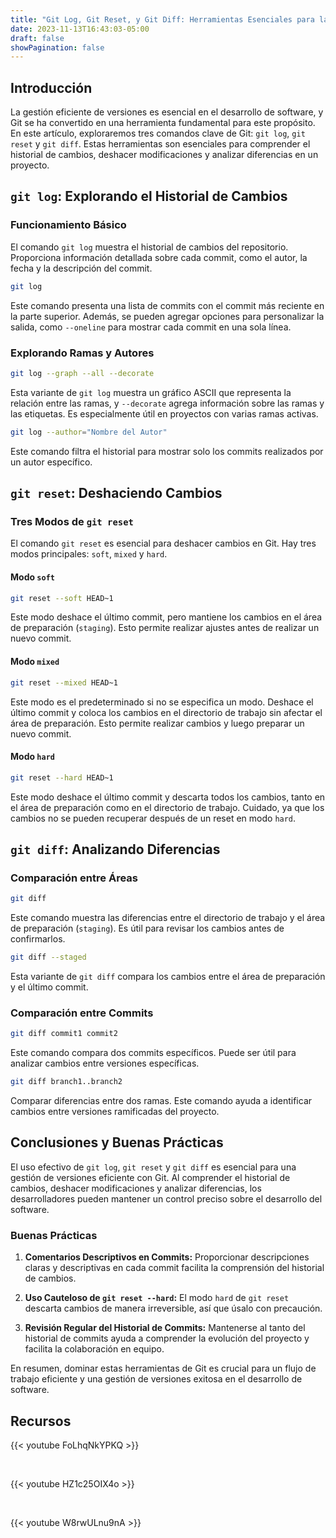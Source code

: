 ```yaml
---
title: "Git Log, Git Reset, y Git Diff: Herramientas Esenciales para la Gestión de Versiones"
date: 2023-11-13T16:43:03-05:00
draft: false
showPagination: false
---
```


## Introducción

La gestión eficiente de versiones es esencial en el desarrollo de software, y Git se ha convertido en una herramienta fundamental para este propósito. En este artículo, exploraremos tres comandos clave de Git: `git log`, `git reset` y `git diff`. Estas herramientas son esenciales para comprender el historial de cambios, deshacer modificaciones y analizar diferencias en un proyecto.

## `git log`: Explorando el Historial de Cambios

### Funcionamiento Básico

El comando `git log` muestra el historial de cambios del repositorio. Proporciona información detallada sobre cada commit, como el autor, la fecha y la descripción del commit.

```bash
git log
```

Este comando presenta una lista de commits con el commit más reciente en la parte superior. Además, se pueden agregar opciones para personalizar la salida, como `--oneline` para mostrar cada commit en una sola línea.

### Explorando Ramas y Autores

```bash
git log --graph --all --decorate
```

Esta variante de `git log` muestra un gráfico ASCII que representa la relación entre las ramas, y `--decorate` agrega información sobre las ramas y las etiquetas. Es especialmente útil en proyectos con varias ramas activas.

```bash
git log --author="Nombre del Autor"
```

Este comando filtra el historial para mostrar solo los commits realizados por un autor específico.

## `git reset`: Deshaciendo Cambios

### Tres Modos de `git reset`

El comando `git reset` es esencial para deshacer cambios en Git. Hay tres modos principales: `soft`, `mixed` y `hard`.

#### Modo `soft`

```bash
git reset --soft HEAD~1
```

Este modo deshace el último commit, pero mantiene los cambios en el área de preparación (`staging`). Esto permite realizar ajustes antes de realizar un nuevo commit.

#### Modo `mixed`

```bash
git reset --mixed HEAD~1
```

Este modo es el predeterminado si no se especifica un modo. Deshace el último commit y coloca los cambios en el directorio de trabajo sin afectar el área de preparación. Esto permite realizar cambios y luego preparar un nuevo commit.

#### Modo `hard`

```bash
git reset --hard HEAD~1
```

Este modo deshace el último commit y descarta todos los cambios, tanto en el área de preparación como en el directorio de trabajo. Cuidado, ya que los cambios no se pueden recuperar después de un reset en modo `hard`.

## `git diff`: Analizando Diferencias

### Comparación entre Áreas

```bash
git diff
```

Este comando muestra las diferencias entre el directorio de trabajo y el área de preparación (`staging`). Es útil para revisar los cambios antes de confirmarlos.

```bash
git diff --staged
```

Esta variante de `git diff` compara los cambios entre el área de preparación y el último commit.

### Comparación entre Commits

```bash
git diff commit1 commit2
```

Este comando compara dos commits específicos. Puede ser útil para analizar cambios entre versiones específicas.

```bash
git diff branch1..branch2
```

Comparar diferencias entre dos ramas. Este comando ayuda a identificar cambios entre versiones ramificadas del proyecto.

## Conclusiones y Buenas Prácticas

El uso efectivo de `git log`, `git reset` y `git diff` es esencial para una gestión de versiones eficiente con Git. Al comprender el historial de cambios, deshacer modificaciones y analizar diferencias, los desarrolladores pueden mantener un control preciso sobre el desarrollo del software.

### Buenas Prácticas

1. **Comentarios Descriptivos en Commits:** Proporcionar descripciones claras y descriptivas en cada commit facilita la comprensión del historial de cambios.

2. **Uso Cauteloso de `git reset --hard`:** El modo `hard` de `git reset` descarta cambios de manera irreversible, así que úsalo con precaución.

3. **Revisión Regular del Historial de Commits:** Mantenerse al tanto del historial de commits ayuda a comprender la evolución del proyecto y facilita la colaboración en equipo.

En resumen, dominar estas herramientas de Git es crucial para un flujo de trabajo eficiente y una gestión de versiones exitosa en el desarrollo de software.

## Recursos

{{< youtube FoLhqNkYPKQ >}}

<br>

{{< youtube HZ1c25OIX4o >}}

<br>

{{< youtube W8rwULnu9nA >}}
